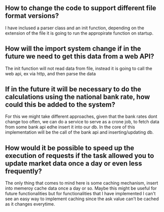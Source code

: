 ## How to change the code to support different file format versions?

I have inclused a parser class and an init function, depending on the extension of the file
it is going to run the appropirate function on startup.

## How will the import system change if in the future we need to get this data from a web API?

The init function will not read data from file, instead it is going to call the web api, ex via http, and then parse the data

## If in the future it will be necessary to do the calculations using the national bank rate, how could this be added to the system?

For this we might take different approaches, given that the bank rates dont change too often, we can do a service to serve as a crone job, to fetch data from some bank api edhe insert it into our db. In the core of this implementation will be the call of the bank api and inserting/updating db.

## How would it be possible to speed up the execution of requests if the task allowed you to update market data once a day or even less frequently?

The only thing that comes to mind here is some caching mechanism, insert into memeroy cache data once a day or so. Maybe this might be useful for future functionalities but for functionalities that I have implemented I can't see an easy way to implement caching since the ask value can't be cached as it changes everytime.
